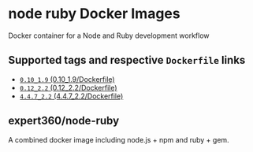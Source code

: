 # node ruby Docker Images

Docker container for a Node and Ruby development workflow

## Supported tags and respective `Dockerfile` links
 * [`0.10_1.9` (0.10_1.9/Dockerfile)](https://github.com/expert360/docker-node-ruby/blob/master/0.10_1.9/Dockerfile)
 * [`0.12_2.2` (0.12_2.2/Dockerfile)](https://github.com/expert360/docker-node-ruby/blob/master/0.12_2.2/Dockerfile)
 * [`4.4.7_2.2` (4.4.7_2.2/Dockerfile)](https://github.com/expert360/docker-node-ruby/blob/master/4.4.7_2.2/Dockerfile)

## expert360/node-ruby

A combined docker image including node.js + npm and ruby + gem.
